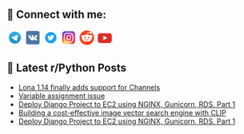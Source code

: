 ## 🔎 Connect with me:
[<img src="https://github.com/bullbesh/bullbesh/blob/main/images/Telegram.png" width="32" height="32" />](https://t.me/bullbesh)
[<img src="https://github.com/bullbesh/bullbesh/blob/main/images/VK.png" width="32" height="32" />](https://vk.com/bullbesh)
[<img src="https://github.com/bullbesh/bullbesh/blob/main/images/Twitter.png" width="32" height="32" />](https://twitter.com/bullbesh1)
[<img src="https://github.com/bullbesh/bullbesh/blob/main/images/Instagram.png" width="32" height="32" />](https://www.instagram.com/bullbesh)
[<img src="https://github.com/bullbesh/bullbesh/blob/main/images/Reddit.png" width="32" height="32" />](https://www.reddit.com/user/bullbesh)
[<img src="https://github.com/bullbesh/bullbesh/blob/main/images/YouTube.png" width="32" height="32" />](https://www.youtube.com/channel/UCtfjRs6uzgq5mfm8S06WTcg)

## 📕 Latest r/Python Posts
<!-- BLOG-POST-LIST:START -->
- [Lona 1.14 finally adds support for Channels](https://www.reddit.com/r/Python/comments/13qfg7s/lona_114_finally_adds_support_for_channels/)
- [Variable assignment issue](https://www.reddit.com/r/Python/comments/13qffxo/variable_assignment_issue/)
- [Deploy Django Project to EC2 using NGINX, Gunicorn, RDS. Part 1](https://www.reddit.com/r/Python/comments/13qexrs/deploy_django_project_to_ec2_using_nginx_gunicorn/)
- [Building a cost-effective image vector search engine with CLIP](https://www.reddit.com/r/Python/comments/13qe0ea/building_a_costeffective_image_vector_search/)
- [Deploy Django Project to EC2 using NGINX, Gunicorn, RDS. Part 1](https://www.reddit.com/r/Python/comments/13qcyme/deploy_django_project_to_ec2_using_nginx_gunicorn/)
<!-- BLOG-POST-LIST:END -->
